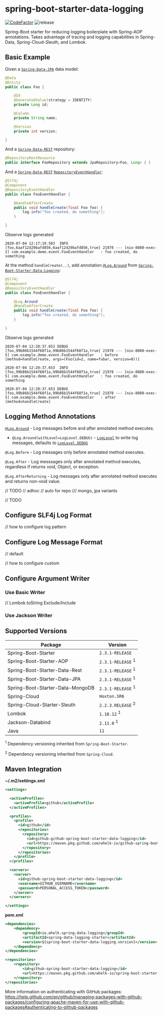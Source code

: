 # spring-boot-starter-data-logging

[![CodeFactor](https://www.codefactor.io/repository/github/whelk-io/spring-boot-starter-data-logging/badge)](https://www.codefactor.io/repository/github/whelk-io/spring-boot-starter-data-logging) ![release](https://github.com/whelk-io/spring-boot-starter-data-logging/workflows/release/badge.svg)

Spring-Boot starter for reducing logging boilerplate with Spring-AOP annotations. Takes advantage of tracing and logging capabilities in Spring-Data, Spring-Cloud-Sleuth, and Lombok.

## Basic Example

Given a <code>[Spring-Data-JPA](https://spring.io/projects/spring-data-jpa)</code> data model: 

````java
@Data
@Entity
public class Foo {

    @Id
    @GeneratedValue(strategy = IDENTITY)
    private Long id;

    @Column
    private String name;

    @Version
    private int version;

}
````

And a <code>[Spring-Data-REST](https://spring.io/projects/spring-data-rest)</code> repository:

````java
@RepositoryRestResource
public interface FooRepository extends JpaRepository<Foo, Long> { }
````

And a <code>[Spring-Data-REST](https://spring.io/projects/spring-data-rest)</code> <code>[RepositoryEventHandler](https://docs.spring.io/spring-data/rest/docs/2.0.0.M1/reference/html/events-chapter.html)</code>:
````java
@Slf4j
@Component
@RepositoryEventHandler
public class FooEventHandler {

    @HandleAfterCreate
    public void handleCreate(final Foo foo) {
        log.info("foo created, do something");
    }

}
````

Observe logs generated
````log
2020-07-04 12:17:19.583  INFO [foo,6aaf12d29bafd856,6aaf12d29bafd856,true] 21978 --- [nio-8080-exec-2] com.example.demo.event.FooEventHandler   : foo created, do something
````

At the method `handleCreate(..)`, add annotation <code>[@Log.Around](https://github.com/whelk-io/spring-boot-starter-data-logging/blob/master/src/main/java/io/whelk/spring/data/logging/aop/Log.java)</code> from <code>[Spring-Boot-Starter-Data-Logging](https://github.com/whelk-io/spring-boot-starter-data-logging)</code>:

````java
@Slf4j
@Component
@RepositoryEventHandler
public class FooEventHandler {

    @Log.Around
    @HandleAfterCreate
    public void handleCreate(final Foo foo) {
        log.info("foo created, do something");
    }

}
````

Observe logs generated
````log
2020-07-04 12:20:37.652 DEBUG [foo,99b86b1544f68f1a,99b86b1544f68f1a,true] 21978 --- [nio-8080-exec-5] com.example.demo.event.FooEventHandler   : before [method=handleCreate, args=(Foo(id=2, name=fubar, version=0))]

2020-07-04 12:20:37.653  INFO [foo,99b86b1544f68f1a,99b86b1544f68f1a,true] 21978 --- [nio-8080-exec-5] com.example.demo.event.FooEventHandler   : foo created, do something

2020-07-04 12:20:37.653 DEBUG [foo,99b86b1544f68f1a,99b86b1544f68f1a,true] 21978 --- [nio-8080-exec-5] com.example.demo.event.FooEventHandler   : after [method=handleCreate]
````

## Logging Method Annotations

<code>[@Log.Around](https://github.com/whelk-io/spring-boot-starter-data-logging/blob/master/src/main/java/io/whelk/spring/data/logging/aop/Log.java)</code> - Log messages before and after annotated method executes.
 - `@Log.Around(withLevel=LogLevel.DEBUG)` - <code>[LogLevel](https://docs.spring.io/spring-boot/docs/current/api/org/springframework/boot/logging/LogLevel.html)</code> to write log messages, defaults to <code>[LogLevel.DEBUG](https://docs.spring.io/spring-boot/docs/current/api/org/springframework/boot/logging/LogLevel.html#DEBUG)</code>

`@Log.Before` - Log messages only before annotated method executes.

`@Log.After` - Log messsages only after annotated method executes, regardless if returns void, Object, or exception.

`@Log.AfterReturning` - Log messages only after annotated method executes and returns non-void value.

// TODO
// adhoc
// auto for repo
  /// mongo, jpa variants

// TODO

## Configure SLF4j Log Format

// how to configure log pattern

## Configure Log Message Format

// default

// how to configure custom

## Configure Argument Writer

### Use Basic Writer

// Lombok.toString Exclude/Include

### Use Jackson Writer

## Supported Versions

| Package                          | Version                      |
| -------------------------------- | ---------------------------- |
| Spring-Boot-Starter              | `2.3.1-RELEASE`              |
| Spring-Boot-Starter-AOP          | `2.3.1-RELEASE` <sup>1</sup> |
| Spring-Boot-Starter-Data-Rest    | `2.3.1-RELEASE` <sup>1</sup> |
| Spring-Boot-Starter-Data-JPA     | `2.3.1-RELEASE` <sup>1</sup> |
| Spring-Boot-Starter-Data-MongoDB | `2.3.1-RELEASE` <sup>1</sup> |
| Spring-Cloud                     | `Hoxton.SR6`                 |
| Spring-Cloud-Starter-Sleuth      | `2.2.3.RELEASE` <sup>2</sup> |
| Lombok                           | `1.18.12` <sup>1</sup>       |
| Jackson-Databind                 | `2.11.0` <sup>1</sup>        |
| Java                             | `11`                         |

<sup>1</sup> Dependency versioning inherited from `Spring-Boot-Starter`.

<sup>2</sup> Dependency versioning inherited from `Spring-Cloud`.

## Maven Integration

**~/.m2/settings.xml**

````xml
<settings>

  <activeProfiles>
    <activeProfile>github</activeProfile>
  </activeProfiles>

  <profiles>
    <profile>
      <id>github</id>
      <repositories>
        <repository>
          <id>github-github-spring-boot-starter-data-logging</id>
          <url>https://maven.pkg.github.com/whelk-io/github-spring-boot-starter-data-logging</url>
        </repository>
      </repositories>
    </profile>
  </profiles>

  <servers>
    <server>
      <id>github-spring-boot-starter-data-logging</id>
      <username>GITHUB_USERNAME</username>
      <password>PERSONAL_ACCESS_TOKEN</password>
    </server>
  </servers>

</settings>
````

**pom.xml**

````xml
<dependencies>
	<dependency>
        <groupId>io.whelk.spring.data.logging</groupId>
        <artifactId>spring-data-logging-starter</artifactId>
		<version>${spring-boot-starter-data-logging.version}</version>
	</dependency>
</dependencies>

<repositories>
	<repository>
		<id>github-spring-boot-starter-data-logging</id>
		<url>https://maven.pkg.github.com/whelk-io/spring-boot-starter-data-logging</url>
	</repository>
</repositories>
````

More information on authenticating with GitHub packages: https://help.github.com/en/github/managing-packages-with-github-packages/configuring-apache-maven-for-use-with-github-packages#authenticating-to-github-packages


